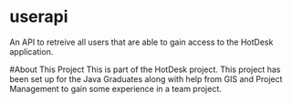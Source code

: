 # userapi
An API to retreive all users that are able to gain access to the HotDesk application.

#About This Project
This is part of the HotDesk project. This project has been set up for the Java Graduates along with help from GIS and Project Management to gain some experience in a team project.
